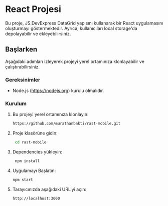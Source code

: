 # React Projesi

Bu proje, JS.DevExpress DataGrid yapısını kullanarak bir React uygulamasını oluşturmayı göstermektedir. Ayrıca, kullanıcıları local storage'da depolayabilir ve ekleyebilirsiniz.

## Başlarken

Aşağıdaki adımları izleyerek projeyi yerel ortamınıza klonlayabilir ve çalıştırabilirsiniz.

### Gereksinimler

- Node.js (https://nodejs.org) kurulu olmalıdır.

### Kurulum

1. Bu projeyi yerel ortamınıza klonlayın:

   ```bash
   https://github.com/murathanbakti/rast-mobile.git

   ```

2. Proje klasörüne gidin:

   ```bash
    cd rast-mobile

   ```

3. Dependencies yükleyin:

   ```bash
    npm install

   ```

4. Uygulamayı Başlatın:

    ```bash
    npm start
    ```

5. Tarayıcınızda aşağıdaki URL'yi açın:

    ```bash
    http://localhost:3000
    ```
